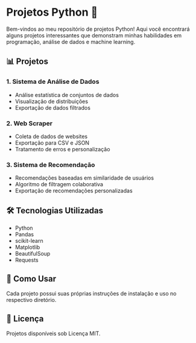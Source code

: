# Projetos Python 🐍

Bem-vindos ao meu repositório de projetos Python! Aqui você encontrará alguns projetos interessantes que demonstram minhas habilidades em programação, análise de dados e machine learning.

## 📊 Projetos

### 1. Sistema de Análise de Dados
- Análise estatística de conjuntos de dados
- Visualização de distribuições
- Exportação de dados filtrados

### 2. Web Scraper
- Coleta de dados de websites
- Exportação para CSV e JSON
- Tratamento de erros e personalização

### 3. Sistema de Recomendação
- Recomendações baseadas em similaridade de usuários
- Algoritmo de filtragem colaborativa
- Exportação de recomendações personalizadas

## 🛠 Tecnologias Utilizadas
- Python
- Pandas
- scikit-learn
- Matplotlib
- BeautifulSoup
- Requests

## 🚀 Como Usar
Cada projeto possui suas próprias instruções de instalação e uso no respectivo diretório.

## 📝 Licença
Projetos disponíveis sob Licença MIT.

